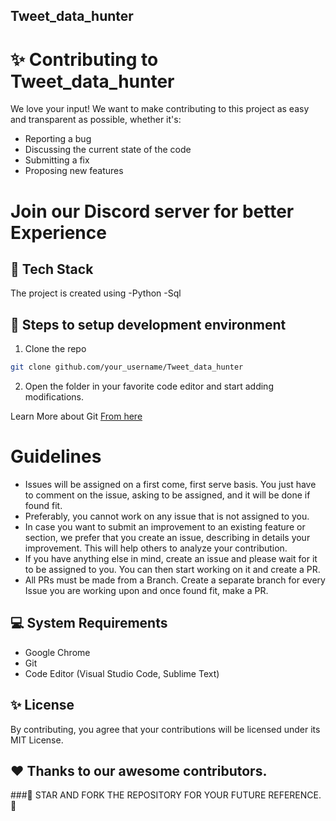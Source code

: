 ## Tweet_data_hunter



# ✨ Contributing to Tweet_data_hunter

We love your input! We want to make contributing to this project as easy and transparent as possible, whether it's:
- Reporting a bug
- Discussing the current state of the code
- Submitting a fix
- Proposing new features

# Join our Discord server for better Experience
  <P><a href=" https://discord.gg/59TDJgt"></a> </p>

## 🔆 Tech Stack
The project is created using 
-Python
-Sql

## 🚀 Steps to setup development environment
1.  Clone the repo
 ```bash
 git clone github.com/your_username/Tweet_data_hunter
```
 2. Open the folder in your favorite code editor and start adding modifications.
<p>Learn More about Git <a href="https://git-scm.com/docs/gittutorial">From here</a></p>

# Guidelines
- Issues will be assigned on a first come, first serve basis. You just have to comment on the issue, asking to be assigned, and it will be done if found fit.
- Preferably, you cannot work on any issue that is not assigned to you.
- In case you want to submit an improvement to an existing feature or section, we prefer that you create an issue, describing in details your improvement. This will help others to analyze your contribution.
- If you have anything else in mind, create an issue and please wait for it to be assigned to you. You can then start working on it and create a PR.
- All PRs must be made from a Branch. Create a separate branch for every Issue you are working upon and once found fit, make a PR.

## 💻 System Requirements
-  Google Chrome
-  Git
-  Code Editor (Visual Studio Code, Sublime Text)

## ✨ License
By contributing, you agree that your contributions will be licensed under its MIT License.

## ❤️ Thanks to our awesome contributors.

###🌟 STAR AND FORK THE REPOSITORY FOR YOUR FUTURE REFERENCE.🌟